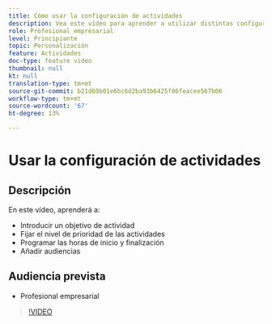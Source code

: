```yaml
---
title: Cómo usar la configuración de actividades
description: Vea este vídeo para aprender a utilizar distintas configuraciones de actividad en Adobe Target, como objetivos, niveles de prioridad, tiempos de inicio y finalización y audiencias.
role: Profesional empresarial
level: Principiante
topic: Personalización
feature: Actividades
doc-type: feature video
thumbnail: null
kt: null
translation-type: tm+mt
source-git-commit: b21d69b01e6bc6d2ba93b6425f86feacee567b06
workflow-type: tm+mt
source-wordcount: '67'
ht-degree: 13%

---
```



# Usar la configuración de actividades

## Descripción

En este vídeo, aprenderá a:

* Introducir un objetivo de actividad
* Fijar el nivel de prioridad de las actividades
* Programar las horas de inicio y finalización
* Añadir audiencias

## Audiencia prevista

* Profesional empresarial

>[!VIDEO](https://video.tv.adobe.com/v/17381/?quality=12)